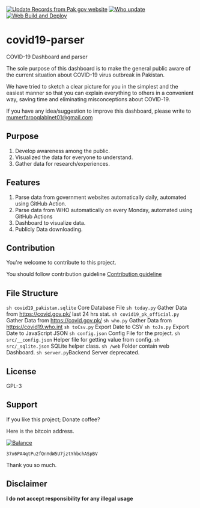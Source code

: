 [![Update Records from Pak gov website](https://github.com/lablnet/covid19-parser/actions/workflows/pk.yaml/badge.svg)](https://github.com/lablnet/covid19-parser/actions/workflows/pk.yaml)
[![Who update](https://github.com/lablnet/covid19-parser/actions/workflows/who.yaml/badge.svg)](https://github.com/lablnet/covid19-parser/actions/workflows/who.yaml)
[![Web Build and Deploy](https://github.com/lablnet/covid19-parser/actions/workflows/web_build.yml/badge.svg)](https://github.com/lablnet/covid19-parser/actions/workflows/web_build.yml)

# covid19-parser

COVID-19 Dashboard and parser

  
  The sole purpose of this dashboard is to make the general public aware of the current situation about COVID-19 virus outbreak in Pakistan.

We have tried to sketch a clear picture for you in the simplest and the easiest manner so that you can explain everything to others in a convenient way, saving time and eliminating misconceptions about COVID-19.

If you have any idea/suggestion to improve this dashboard, please write to mumerfarooqlablnet01@gmail.com

## Purpose

1. Develop awareness among the public.
2. Visualized the data for everyone to understand.
3. Gather data for research/experiences.

## Features

1. Parse data from government websites automatically daily, automated using GitHub Action.
2. Parse data from WHO automatically on every Monday, automated using GitHub Actions
3. Dashboard to visualize data.
4. Publicly Data downloading.

## Contribution

You're welcome to contribute to this project.

You should follow contribution guideline [Contribution guideline](https://github.com/lablnet/covid19-parser/blob/master/CONTRIBUTING.md)
  
## File Structure
  ```sh covid19_pakistan.sqlite``` Core Database File
  ```sh today.py``` Gather Data from  https://covid.gov.pk/ last 24 hrs stat.
     ```sh covid19_pk_official.py``` Gather Data from  https://covid.gov.pk/
  ```sh who.py``` Gather Data from  https://covid19.who.int
    ```sh toCsv.py``` Export Date to CSV
    ```sh toJs.py``` Export Date to JavaScript  JSON
    ```sh config.json``` Config File for the project.
        ```sh src/__config.json``` Helper file for getting value from config.
    ```sh src/_sqlite.json``` SQLite helper class.
    ```sh /web``` Folder contain web Dashboard.
    ```sh server.py```Backend Server deprecated.

## License

GPL-3

## Support

If you like this project; Donate coffee?

Here is the bitcoin address.

[![Balance](https://img.balancebadge.io/btc/37x6PA4qtPu2fQnYdW5U7jztYhbchASpBV.svg)](https://img.balancebadge.io/btc/37x6PA4qtPu2fQnYdW5U7jztYhbchASpBV.svg)

```37x6PA4qtPu2fQnYdW5U7jztYhbchASpBV```

Thank you so much.

## Disclaimer

**I do not accept responsibility for any illegal usage**
